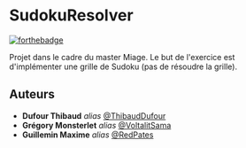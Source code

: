 # SudokuResolver

[![forthebadge](http://forthebadge.com/images/badges/built-with-love.svg)](http://forthebadge.com)

Projet dans le cadre du master Miage.
Le but de l'exercice est d'implémenter une grille de Sudoku (pas de résoudre la grille).

## Auteurs

* **Dufour Thibaud** _alias_ [@ThibaudDufour]([https://github.com/outout14](https://github.com/ThibaudDufour))
* **Grégory Monsterlet** _alias_ [@VoltalitSama]([https://github.com/outout14](https://github.com/VoltalitSama))
* **Guillemin Maxime** _alias_ [@RedPates]([https://github.com/outout14](https://github.com/RedPates))
